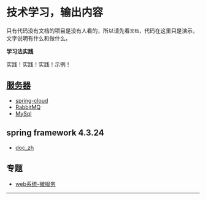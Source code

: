 # 技术学习，输出内容

只有代码没有文档的项目是没有人看的，所以请先看`文档`，代码在这里只是演示，文字说明有什么和做什么。


**学习法实践**

实践！实践！实践！示例！


##  [服务器](server.md)
- [spring-cloud](spring-cloud/README.md)
- [RabbitMQ](rabbitmq/README.md)
- [MySql](mysql/README.md)


##  spring framework 4.3.24
  - [doc_zh](spring_framework_doc_zh_4.3.24/README.md)

##  专题
- [web系统-微服务](app/bigweb.md)

----
